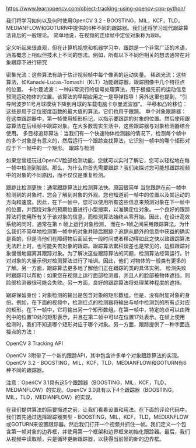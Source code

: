 https://www.learnopencv.com/object-tracking-using-opencv-cpp-python/

我们将学习如何以及何时使用OpenCV 3.2 - BOOSTING，MIL，KCF，TLD，MEDIANFLOW和GOTURN中提供的6种不同的跟踪器。我们还将学习现代跟踪算法背后的一般理论。
简单地说，在视频的连续帧中定位对象称为`跟踪`。

定义听起来很直观，但在计算机视觉和机器学习中，跟踪是一个非常广泛的术语，涵盖概念上相似但技术上不同的想法。例如，所有以下不同但相关的想法通常在对象跟踪下进行研究

密集光流：这些算法有助于估计视频帧中每个像素的运动矢量。
稀疏光流：这些算法，如Kanade-Lucas-Tomashi（KLT）功能跟踪器，跟踪图像中几个特征点的位置。
卡尔曼滤波：一种非常流行的信号处理算法，用于根据先前的运动信息预测运动物体的位置。该算法的早期应用之一是导弹指导！另外这里也提到，“引导阿波罗11号月球模块下降到月球的车载电脑卡尔曼滤波器”。
平移和凸轮移位：这些是用于定位密度函数的最大值的算法。它们也用于跟踪。
单个对象跟踪器：在这类跟踪器中，第一帧使用矩形标记，以指示要跟踪的对象的位置。然后使用跟踪算法在后续帧中跟踪对象。在大多数现实生活中，这些跟踪器与对象检测器结合使用。
多目标追踪算法：当我们有一个快速物体检测器的情况下，检测每个帧中的多个对象是有意义的，然后运行一个跟踪查找算法，它识别一帧中的哪个矩形对应于下一帧中的一个矩形。
跟踪与检测

如果您曾经玩过OpenCV脸部检测功能，您就可以实时了解它，您可以轻松地在每一帧中检测到脸部。那么，为什么你首先需要跟踪？我们来探讨您可能想跟踪视频中的对象的不同原因，而不仅仅是重复检测。

跟踪比检测更快：通常跟踪算法比检测算法快。原因很简单 当您跟踪在前一帧中检测到的对象时，您会了解到对象的外观。您也知道前一帧中的位置以及其运动的方向和速度。因此，在下一帧中，您可以使用所有这些信息来预测对象在下一帧中的位置，并围绕对象的预期位置进行小型搜索，以准确定位对象。一个良好的跟踪算法将使用所有关于该对象的信息，而检测算法始终从零开始。因此，在设计高效系统的同时，通常在第 n 帧上运行对象检测， 而在n-1帧之间采用跟踪算法。为什么我们不简单地检测第一帧中的对象并随后跟踪？追踪从额外的信息中获益的确实是真的，但是当他们在障碍物后面延长一段时间或者移动得如此之快以致跟踪算法无法赶上时，也可能失去对象的跟踪。跟踪算法累积误差也是常见的，边框跟踪对象慢慢地偏离其跟踪对象。为了解决这些跟踪算法的问题，检测算法经常运行。针对对象的大量示例对检测算法进行了培训。因此，他们 对物体的一般类有更多的了解。另一方面，跟踪算法更多地了解他们正在跟踪的类的具体实例。
检测失败时跟踪可以帮助：如果您在视频上运行面部检测器，并且人的脸部被物体遮挡，则脸部检测器很可能会失败。另一方面，良好的跟踪算法将处理某种程度的遮挡。


跟踪保留身份：对象检测的输出是包含对象的矩形数组。但是，没有附加对象的身份。例如，在下面的视频中，检测红点的检测器将输出与帧中检测到的所有点对应的矩形。在下一帧中，它将输出另一个矩形数组。在第一帧中，特定的点可以由阵列中的位置10处的矩形表示，并且在第二帧中可以在位置17处表示。在帧上使用检测时，我们不知道哪个矩形对应于哪个对象。另一方面，跟踪提供了一种字面连接点的方法！

OpenCV 3 Tracking API

OpenCV 3附带了一个新的跟踪API，其中包含许多单个对象跟踪算法的实现。OpenCV 3.2 - BOOSTING，MIL，KCF，TLD，MEDIANFLOW和GOTURN有6种不同的跟踪器。

注意：OpenCV 3.1具有这5个跟踪器（BOOSTING，MIL，KCF，TLD，MEDIANFLOW）的实现。OpenCV 3.0具有以下4个跟踪器（BOOSTING，MIL，TLD，MEDIANFLOW）的实现。

在我们提供算法的简要描述之前，让我们看看设置和用法。在下面的评论代码中，我们首先通过选择跟踪器类型 - BOOSTING，MIL，KCF，TLD，MEDIANFLOW或GOTURN来设置跟踪器。然后我们打开一个视频并抓住一帧。我们定义一个包含第一帧对象的边界框，并使用第一个框架和边界框来初始化跟踪器。最后，我们从视频中读取帧，只是循环更新跟踪器，以获得当前帧的新的边界框。